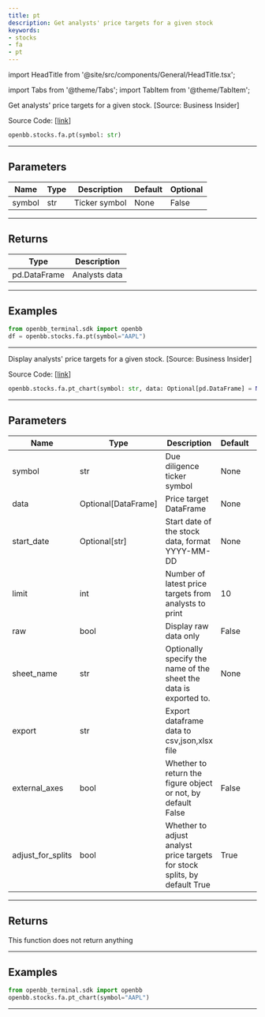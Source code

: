 ```yaml
---
title: pt
description: Get analysts' price targets for a given stock
keywords:
- stocks
- fa
- pt
---
```


import HeadTitle from '@site/src/components/General/HeadTitle.tsx';

<HeadTitle title="stocks.fa.pt - Reference | OpenBB SDK Docs" />

import Tabs from '@theme/Tabs';
import TabItem from '@theme/TabItem';

<Tabs>
<TabItem value="model" label="Model" default>

Get analysts' price targets for a given stock. [Source: Business Insider]

Source Code: [[link](https://github.com/OpenBB-finance/OpenBBTerminal/tree/main/openbb_terminal/stocks/fundamental_analysis/business_insider_model.py#L108)]

```python wordwrap
openbb.stocks.fa.pt(symbol: str)
```

---

## Parameters

| Name | Type | Description | Default | Optional |
| ---- | ---- | ----------- | ------- | -------- |
| symbol | str | Ticker symbol | None | False |


---

## Returns

| Type | Description |
| ---- | ----------- |
| pd.DataFrame | Analysts data |
---

## Examples

```python
from openbb_terminal.sdk import openbb
df = openbb.stocks.fa.pt(symbol="AAPL")
```

---



</TabItem>
<TabItem value="view" label="Chart">

Display analysts' price targets for a given stock. [Source: Business Insider]

Source Code: [[link](https://github.com/OpenBB-finance/OpenBBTerminal/tree/main/openbb_terminal/stocks/fundamental_analysis/business_insider_view.py#L72)]

```python wordwrap
openbb.stocks.fa.pt_chart(symbol: str, data: Optional[pd.DataFrame] = None, start_date: Optional[str] = None, limit: int = 10, raw: bool = False, export: str = "", sheet_name: Optional[str] = None, external_axes: bool = False, adjust_for_splits: bool = True)
```

---

## Parameters

| Name | Type | Description | Default | Optional |
| ---- | ---- | ----------- | ------- | -------- |
| symbol | str | Due diligence ticker symbol | None | False |
| data | Optional[DataFrame] | Price target DataFrame | None | True |
| start_date | Optional[str] | Start date of the stock data, format YYYY-MM-DD | None | True |
| limit | int | Number of latest price targets from analysts to print | 10 | True |
| raw | bool | Display raw data only | False | True |
| sheet_name | str | Optionally specify the name of the sheet the data is exported to. | None | True |
| export | str | Export dataframe data to csv,json,xlsx file |  | True |
| external_axes | bool | Whether to return the figure object or not, by default False | False | True |
| adjust_for_splits | bool | Whether to adjust analyst price targets for stock splits, by default True | True | True |


---

## Returns

This function does not return anything

---

## Examples

```python
from openbb_terminal.sdk import openbb
openbb.stocks.fa.pt_chart(symbol="AAPL")
```

---



</TabItem>
</Tabs>